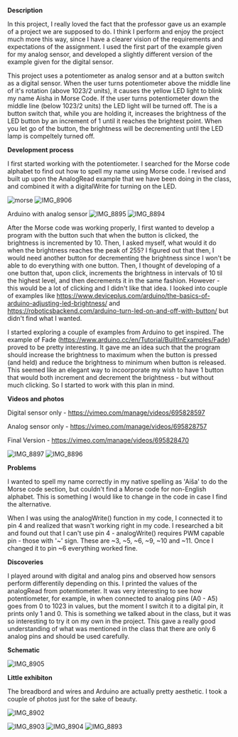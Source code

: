 **Description**

In this project, I really loved the fact that the professor gave us an example of a project we are supposed to do. I think I perform and enjoy the project much more this way, since I have a clearer vision of the requirements and expectations of the assignment. I used the first part of the example given for my analog sensor, and developed a slightly different version of the example given for the digital sensor. 

This project uses a potentiometer as analog sensor and at a button switch as a digital sensor. When the user turns potentiometer above the middle line of it's rotation (above 1023/2 units), it causes the yellow LED light to blink my name Aisha in Morse Code. If the user turns potentiometer down the middle line (below 1023/2 units) the LED light will be turned off. The is a button switch that, while you are holding it, increases the brightness of the LED button by an increment of 1 until it reaches the brightest point. When you let go of the button, the brightness will be decrementing until the LED lamp is compeltely turned off. 

**Development process**

I first started working with the potentiometer. I searched for the Morse code alphabet to find out how to spell my name using Morse code. I revised and built up upon the AnalogRead example that we have been doing in the class, and combined it with a digitalWrite for turning on the LED. 

![morse](https://user-images.githubusercontent.com/71720380/161603080-560e024a-b66c-46b0-9184-e90626083101.png)
![IMG_8906](https://user-images.githubusercontent.com/71720380/161616854-b2420d24-e1cf-4761-b5a1-da5b6ce7217b.jpeg)


Arduino with analog sensor 
![IMG_8895](https://user-images.githubusercontent.com/71720380/161613026-19fca64a-7e80-4546-b0be-d59cfeedd0db.jpeg)
![IMG_8894](https://user-images.githubusercontent.com/71720380/161613000-6f97037c-dcfd-45e4-b79b-a614b5ae94e7.jpeg)


After the Morse code was working properly, I first wanted to develop a program with the button such that when the button is clicked, the brightness is incremented by 10. Then, I asked myself, what would it do when the brightness reaches the peak of 255? I figured out that then, I would need another button for decrementing the brightness since I won't be able to do everything with one button. Then, I thought of developing of a one button that, upon click, increments the brightness in intervals of 10 til the highest level, and then decrements it in the same fashion. However - this would be a lot of clicking and I didn't like that idea. I looked into couple of examples like https://www.deviceplus.com/arduino/the-basics-of-arduino-adjusting-led-brightness/ and https://roboticsbackend.com/arduino-turn-led-on-and-off-with-button/ but didn't find what I wanted. 

I started exploring a couple of examples from Arduino to get inspired. The example of Fade (https://www.arduino.cc/en/Tutorial/BuiltInExamples/Fade) proved to be pretty interesting. It gave me an idea such that the program should increase the brightness to maximum when the button is pressed (and held) and reduce the brightness to minimum when button is released. This seemed like an elegant way to incoorporate my wish to have 1 button that would both increment and decrement the brightness - but without much clicking. So I started to work with this plan in mind. 



**Videos and photos**

Digital sensor only - https://vimeo.com/manage/videos/695828597

Analog sensor only - https://vimeo.com/manage/videos/695828757

Final Version - https://vimeo.com/manage/videos/695828470

![IMG_8897](https://user-images.githubusercontent.com/71720380/161613039-b2b031ad-a384-48b6-80bc-1a838d8b5528.jpeg)
![IMG_8896](https://user-images.githubusercontent.com/71720380/161613036-07ac1bcd-57f0-456f-b793-0b9a2133a58d.jpeg)


**Problems**

I wanted to spell my name correctly in my native spelling as 'Aiša' to do the Morse code section, but couldn't find a Morse code for non-English alphabet. This is something I would like to change in the code in case I find the alternative.  

When I was using the analogWrite() function in my code, I connected it to pin 4 and realized that wasn't working right in my code. I researched a bit and found out that I can't use pin 4 -  analogWrite() requires PWM capable pin - those with '~' sign. These are ~3, ~5, ~6, ~9, ~10 and ~11. Once I changed it to pin ~6 everything worked fine. 

**Discoveries**

I played around with digital and analog pins and observed how sensors perform differentily depending on this. I printed the values of the analogRead from potentiometer. It was very interesting to see how potentiometer, for example, in when connected to analog pins (A0 - A5) goes from 0 to 1023 in values, but the moment I switch it to a digital pin, it prints only 1 and 0. This is something we talked about in the class, but it was so interesting to try it on my own in the project. This gave a really good understanding of what was mentioned in the class that there are only 6 analog pins and should be used carefully. 

**Schematic**


![IMG_8905](https://user-images.githubusercontent.com/71720380/161616828-d76f3933-515a-46b8-95d0-c67b0b8137d9.jpeg)



**Little exhibiton**

The breadbord and wires and Arduino are actually pretty aesthetic. I took a couple of photos just for the sake of beauty. 

![IMG_8902](https://user-images.githubusercontent.com/71720380/161613042-0b90ae9e-4787-4fdc-993a-2b33c43b362f.jpeg)

![IMG_8903](https://user-images.githubusercontent.com/71720380/161613049-91093868-be6f-4df0-8e70-89420a1aeb31.jpeg)
![IMG_8904](https://user-images.githubusercontent.com/71720380/161613054-76f2b787-c2a4-4113-aafa-39bb750f6485.jpeg)
![IMG_8893](https://user-images.githubusercontent.com/71720380/161613056-007de082-e617-4560-b290-51e1db6e0b68.jpeg)
